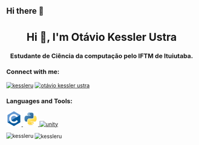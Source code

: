 ## Hi there 👋

<h1 align="center">Hi 👋, I'm Otávio Kessler Ustra</h1>
<h3 align="center">Estudante de Ciência da computação pelo IFTM de Ituiutaba.</h3>

<h3 align="left">Connect with me:</h3>
<p align="left">
<a href="https://dev.to/kessleru" target="blank"><img align="center" src="https://raw.githubusercontent.com/rahuldkjain/github-profile-readme-generator/master/src/images/icons/Social/devto.svg" alt="kessleru" height="30" width="40" /></a>
<a href="https://linkedin.com/in/otávio kessler ustra" target="blank"><img align="center" src="https://raw.githubusercontent.com/rahuldkjain/github-profile-readme-generator/master/src/images/icons/Social/linked-in-alt.svg" alt="otávio kessler ustra" height="30" width="40" /></a>
</p>

<h3 align="left">Languages and Tools:</h3>
<p align="left"> <a href="https://www.cprogramming.com/" target="_blank" rel="noreferrer"> <img src="https://raw.githubusercontent.com/devicons/devicon/master/icons/c/c-original.svg" alt="c" width="40" height="40"/> </a> <a href="https://www.python.org" target="_blank" rel="noreferrer"> <img src="https://raw.githubusercontent.com/devicons/devicon/master/icons/python/python-original.svg" alt="python" width="40" height="40"/> </a> <a href="https://unity.com/" target="_blank" rel="noreferrer"> <img src="https://www.vectorlogo.zone/logos/unity3d/unity3d-icon.svg" alt="unity" width="40" height="40"/> </a> </p>

<p><img align="left" src="https://github-readme-stats.vercel.app/api/top-langs?username=kessleru&show_icons=true&locale=en&layout=compact" alt="kessleru" /></p>

<p>&nbsp;<img align="center" src="https://github-readme-stats.vercel.app/api?username=kessleru&show_icons=true&locale=en" alt="kessleru" /></p>
